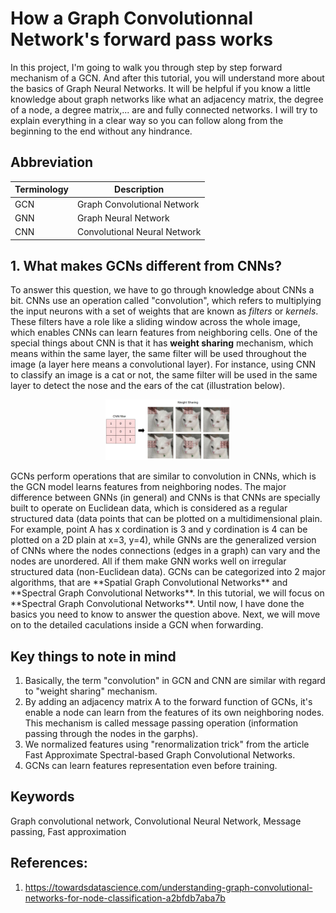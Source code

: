# How a Graph Convolutionnal Network's forward pass works

In this project, I'm going to walk you through step by step forward mechanism of a GCN. And after this tutorial, 
you will understand more about the basics of Graph Neural Networks. It will be helpful if you know a little 
knowledge about graph networks like what an adjacency matrix, the degree of a node, a degree matrix,... are and
fully connected networks. I will try to explain everything in a clear way so you can follow along from the beginning
to the end without any hindrance.

## Abbreviation

| Terminology | Description |
| ----------- | ----------- |
| GCN      | Graph Convolutional Network       |
| GNN      | Graph Neural Network       |
| CNN   | Convolutional Neural Network        |

## 1. What makes GCNs different from CNNs?
To answer this question, we have to go through knowledge about CNNs a bit. CNNs use an operation called "convolution", which refers to multiplying the input neurons with a set of weights that are known as *filters* or *kernels*. These filters have a role like a sliding window across the whole image, which enables CNNs can learn features from neighboring cells. One of the special things about CNN is that it has **weight sharing** mechanism, which means within the same layer, the same filter will be used throughout the image (a layer here means a convolutional layer). For instance, using CNN to classify an image is a cat or not, the same filter will be used in the same layer to detect the nose and the ears of the cat (illustration below). 
<p align="center">
  <img width="200" src="./images/weight_sharing_mechanism.png" alt="Weight sharing mechanism in CNNs">
</p>
GCNs perform operations that are similar to convolution in CNNs, which is the GCN model learns features from neighboring nodes. The major difference between GNNs (in general) and CNNs is that CNNs are specially built to operate on Euclidean data, which is considered as a regular structured data (data points that can be plotted on a multidimensional plain. For example, point A has x cordination is 3 and y cordination is 4 can be plotted on a 2D plain at x=3, y=4), while GNNs are the generalized version of CNNs where the nodes connections (edges in a graph) can vary and the nodes are unordered. All if them make GNN works well on irregular structured data (non-Euclidean data). 
GCNs can be categorized into 2 major algorithms, that are **Spatial Graph Convolutional Networks** and **Spectral Graph Convolutional Networks**. In this tutorial, we will focus on **Spectral Graph Convolutional Networks**. Until now, I have done the basics you need to know to answer the question above. Next, we will move on to the detailed caculations inside a GCN when forwarding.

## Key things to note in mind
1. Basically, the term "convolution" in GCN and CNN are similar with regard to "weight sharing" mechanism.
2. By adding an adjacency matrix A to the forward function of GCNs, it's enable a node can learn from the features of its own neighboring nodes. This mechanism is called message passing operation (information passing through the nodes in the garphs).
3. We normalized features using "renormalization trick" from the article Fast Approximate Spectral-based Graph Convolutional Networks.
4. GCNs can learn features representation even before training.

## Keywords
Graph convolutional network, Convolutional Neural Network, Message passing, Fast approximation



## References:
1. https://towardsdatascience.com/understanding-graph-convolutional-networks-for-node-classification-a2bfdb7aba7b
